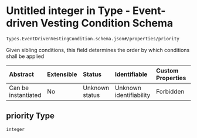 # Untitled integer in Type - Event-driven Vesting Condition Schema

```txt
Types.EventDrivenVestingCondition.schema.json#/properties/priority
```

Given sibling conditions, this field determines the order by which conditions shall be applied

| Abstract            | Extensible | Status         | Identifiable            | Custom Properties | Additional Properties | Access Restrictions | Defined In                                                                                                           |
| :------------------ | :--------- | :------------- | :---------------------- | :---------------- | :-------------------- | :------------------ | :------------------------------------------------------------------------------------------------------------------- |
| Can be instantiated | No         | Unknown status | Unknown identifiability | Forbidden         | Allowed               | none                | [EventDrivenVestingCondition.schema.json\*](../types/EventDrivenVestingCondition.schema.json "open original schema") |

## priority Type

`integer`
